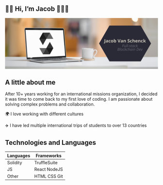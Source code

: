 ## 👋🏻 Hi, I’m Jacob 👨🏼‍💻
![Header](https://raw.githubusercontent.com/jacobvanschenck/jacobvanschenck/main/Job%20Title%20Header.png)
## A little about me
After 10+ years working for an international missions organization, I decided it was time to come back to my first love of coding. I am passionate about solving complex problems and collaboration.



🌍 I love working with different cultures

✈️ I have led multiple international trips of students to over 13 countries

## Technologies and Languages
__Languages__|__Frameworks__
--------|--------
Solidity|TruffleSuite
JS|React NodeJS
Other|HTML CSS Git
